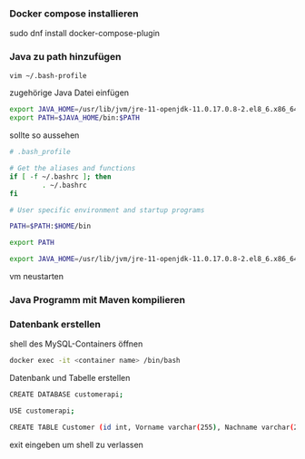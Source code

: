 ### Docker compose installieren
sudo dnf install docker-compose-plugin

### Java zu path hinzufügen
```bash
vim ~/.bash-profile
```

zugehörige Java Datei einfügen
```bash
export JAVA_HOME=/usr/lib/jvm/jre-11-openjdk-11.0.17.0.8-2.el8_6.x86_64/
export PATH=$JAVA_HOME/bin:$PATH
```

sollte so aussehen
```bash
# .bash_profile

# Get the aliases and functions
if [ -f ~/.bashrc ]; then
        . ~/.bashrc
fi

# User specific environment and startup programs

PATH=$PATH:$HOME/bin

export PATH

export JAVA_HOME=/usr/lib/jvm/jre-11-openjdk-11.0.17.0.8-2.el8_6.x86_64
```
vm neustarten

### Java Programm mit Maven kompilieren


### Datenbank erstellen

shell des MySQL-Containers öffnen
```bash
docker exec -it <container name> /bin/bash
```

Datenbank und Tabelle erstellen
```bash
CREATE DATABASE customerapi;

USE customerapi;

CREATE TABLE Customer (id int, Vorname varchar(255), Nachname varchar(255) );
```
exit eingeben um shell zu verlassen